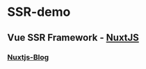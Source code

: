 # SSR-demo

## Vue SSR Framework - [NuxtJS](https://nuxtjs.org/)

### [Nuxtjs-Blog](https://nuxtjs-blog.joey2019.vercel.app/)

